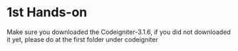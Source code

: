 # 1st Hands-on
Make sure you downloaded the Codeigniter-3.1.6, if you did not downloaded it yet, please do at the first folder under codeigniter
